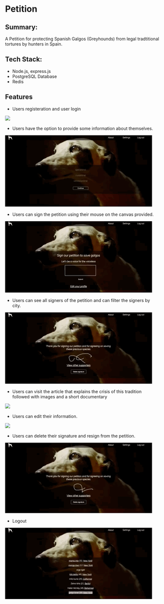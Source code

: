 # Petition

## Summary:
A Petition for protecting Spanish Galgos (Greyhounds) from legal tradtitional tortures by hunters in Spain.

## Tech Stack:
* Node.js, express.js
* PostgreSQL Database
* Redis

## Features

* Users registeration and user login

<img src='public/assets/gifs/Register.gif' >

* Users have the option to provide some information about themselves.

<img src='public/assets/gifs/additionalinfo.gif' >

* Users can sign the petition using their mouse on the canvas provided.

<img src='public/assets/gifs/signature.gif' >

* Users can see all signers of the petition and can filter the signers by city.

<img src='public/assets/gifs/supporters.gif' >

* Users can visit the article that explains the crisis of this tradition followed with images and a short documentary

<img src='public/assets/gifs/article.gif' >

* Users can edit their information.

<img src='public/assets/gifs/editprofile.gif' >


* Users can delete their signature and resign from the petition.

<img src='public/assets/gifs/deletesignature.gif' >

* Logout

<img src='public/assets/gifs/homepageandlogout.gif' >
